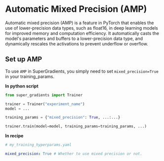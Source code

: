 # Automatic Mixed Precision (AMP)
Automatic mixed precision (AMP) is a feature in PyTorch that enables the use of lower-precision data types, such as float16, in deep learning models for improved memory and computation efficiency. 
It automatically casts the model's parameters and buffers to a lower-precision data type, and dynamically rescales the activations to prevent underflow or overflow. 


## Set up AMP
To use `AMP` in SuperGradients, you simply need to set `mixed_precision=True` in your training_params.

**In python script**
```python
from super_gradients import Trainer

trainer = Trainer("experiment_name")
model = ...

training_params = {"mixed_precision": True, ...:...}

trainer.train(model=model, training_params=training_params, ...)
```

**In recipe**
```yaml
# my_training_hyperparams.yaml

mixed_precision: True # Whether to use mixed precision or not.
```
